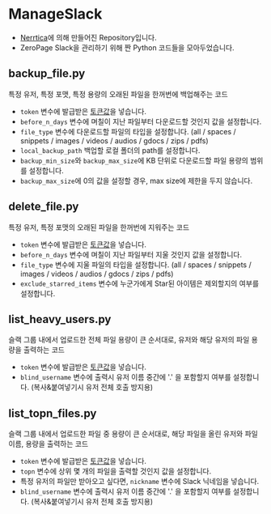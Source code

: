 # ManageSlack
* [Nerrtica](https://github.com/Nerrtica)에 의해 만들어진 Repository입니다.
* ZeroPage Slack을 관리하기 위해 짠 Python 코드들을 모아두었습니다.

## backup_file.py

특정 유저, 특정 포맷, 특정 용량의 오래된 파일을 한꺼번에 백업해주는 코드

* `token` 변수에 발급받은 [토큰값](https://api.slack.com/docs/oauth-test-tokens)을 넣습니다.
* `before_n_days` 변수에 며칠이 지난 파일부터 다운로드할 것인지 값을 설정합니다.
* `file_type` 변수에 다운로드할 파일의 타입을 설정합니다. (all / spaces / snippets / images / videos / audios / gdocs / zips / pdfs)
* `local_backup_path` 백업할 로컬 폴더의 path를 설정합니다.
* `backup_min_size`와 `backup_max_size`에 KB 단위로 다운로드할 파일 용량의 범위를 설정합니다.
 * `backup_max_size`에 0의 값을 설정할 경우, max size에 제한을 두지 않습니다.

## delete_file.py
특정 유저, 특정 포맷의 오래된 파일을 한꺼번에 지워주는 코드

* `token` 변수에 발급받은 [토큰값](https://api.slack.com/docs/oauth-test-tokens)을 넣습니다.
* `before_n_days` 변수에 며칠이 지난 파일부터 지울 것인지 값을 설정합니다.
* `file_type` 변수에 지울 파일의 타입을 설정합니다. (all / spaces / snippets / images / videos / audios / gdocs / zips / pdfs)
* `exclude_starred_items` 변수에 누군가에게 Star된 아이템은 제외할지의 여부를 설정합니다.

## list_heavy_users.py

슬랙 그룹 내에서 업로드한 전체 파일 용량이 큰 순서대로, 유저와 해당 유저의 파일 용량을 출력하는 코드

* `token` 변수에 발급받은 [토큰값](https://api.slack.com/docs/oauth-test-tokens)을 넣습니다.
* `blind_username` 변수에 출력시 유저 이름 중간에 '.' 을 포함할지 여부를 설정합니다. (복사&붙여넣기시 유저 전체 호출 방지용)

## list_topn_files.py

슬랙 그룹 내에서 업로드한 파일 중 용량이 큰 순서대로, 해당 파일을 올린 유저와 파일 이름, 용량을 출력하는 코드

* `token` 변수에 발급받은 [토큰값](https://api.slack.com/docs/oauth-test-tokens)을 넣습니다.
* `topn` 변수에 상위 몇 개의 파일을 출력할 것인지 값을 설정합니다.
* 특정 유저의 파일만 받아오고 싶다면, `nickname` 변수에 Slack 닉네임을 넣습니다.
* `blind_username` 변수에 출력시 유저 이름 중간에 '.' 을 포함할지 여부를 설정합니다. (복사&붙여넣기시 유저 전체 호출 방지용)
